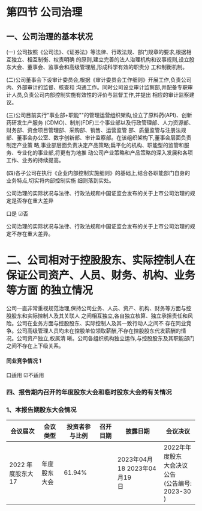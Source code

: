 # 第四节 公司治理

## 一、公司治理的基本状况

(一) 公司按照《公司法》、《证券法》等法律、行政法规、部门规章的要求,根据相互独立、相互制衡、权责明确 的原则,建立完善的法人治理机构和议事规则,设立股东大会、董事会、监事会和高级管理层,形成科学有效的职责分 工和制衡机制。

(二)公司董事会下设审计委员会,根据《审计委员会工作细则》开展工作,负责公司内、外部审计的监督、核查和 沟通工作。同时公司设立审计监察部,并配备专职审计人员,负责公司内部控制实施有效性的评价与监督工作,并提出 相应的审计监察建议。

(三)公司目前实行"事业部+职能""的管理运营组织架构,设立了原料药(API)、创新药研发生产服务 (CDMO)、制剂(FDF)三个事业部以及行政管理部、人力资源部、财务部、资金项目管理部、采购部、销售、运营监管 部、质量监管与注册法规部、董事会办公室、数字创新部、审计监察部。在该组织架构下,董事会层面负责制定产业策 略,事业部层面负责决定产品策略;扁平化的机构、职能型的监管和服务、专业化的事业部,将更有为地推 动公司产业策略和产品策略的深入发展和各项工作、业务的持续提高。

(四)各子公司在执行《企业内部控制实施细则》的基础上,结合各职能部门自身的业务特点,切实将内部控制实施 细则落到实处。

公司治理的实际状况与法律、行政法规和中国证监会发布的关于上市公司治理的规定是否存在重大差异

口是 ☑否

公司治理的实际状况与法律、行政法规和中国证监会发布的关于上市公司治理的规定不存在重大差异。

# 二、公司相对于控股股东、实际控制人在保证公司资产、人员、财务、机构、业务等方面 的独立情况

公司一直非常重视规范治理,保持公司业务、人员、资产、机构、财务等方面与控股股东和实际控制人及其关联人 之间相互独立,各自独立核算、独立承担责任和风险。公司在业务方面与控股股东、实际控制人及其一致行动人之间不 存在同业竞争。公司高级管理人员均未在控股单位领取薪酬,不存在控股股东代发薪酬的情况。公司资产独立,权属清 晰。公司各组织机构独立运作,与控股股东及其职能部门之间不存在上下级关系。

#### 同业竞争情况 1

口适用 ☑不适用

### 四、报告期内召开的年度股东大会和临时股东大会的有关情况

### 1、本报告期股东大会情况

| 会议届次             | 会议类型   | 投资者参与比例 | 召开目期 | 披露日期                         | 会议决议                                       |
|------------------|--------|---------|------|------------------------------|--------------------------------------------|
| 2022 年度股东大<br>17 | 年度股东大会 | 61.94%  |      | 2023年04月18   2023年04月19<br>日 | 2022年年度股东<br>大会决议公告<br>(公告编号:<br>2023-30 ) |
